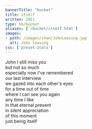 ```yaml
---
bannerTitle: "bucket" 
title: itself
written: 2021
type: hk/bucket
aliases: ['/bucket/itself.html']
images:
- path: /images/chan/JohnLeaving.jpg 
  alt: John leaving
css: ['preset-2cols']
---
```


John I still miss you  
but not so much  
especially now I've remembered  
our last interview  
we gazed into each other's eyes  
for a time out of time  
where I can see you again  
any time I like  
in that eternal present  
in silent appreciation  
of this moment  
just being itself


